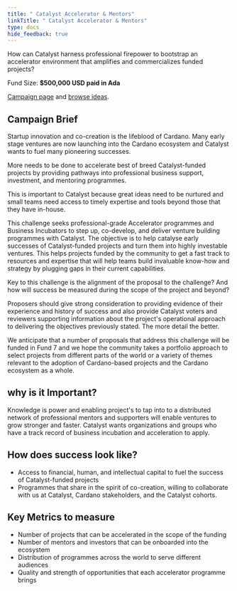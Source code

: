 ```yaml
---
title: " Catalyst Accelerator & Mentors"
linkTitle: " Catalyst Accelerator & Mentors"
type: docs
hide_feedback: true
---
```

How can Catalyst harness professional firepower to bootstrap an accelerator environment that amplifies and commercializes funded projects?


Fund Size: **$500,000 USD paid in Ada**

[Campaign page](https://cardano.ideascale.com/a/campaign-home/26255) and [browse ideas](https://cardano.ideascale.com/a/ideas/top/campaign-filter/byids/campaigns/26255/stage/unspecified).

## Campaign Brief

Startup innovation and co-creation is the lifeblood of Cardano. Many early stage ventures are now launching into the Cardano ecosystem and Catalyst wants to fuel many pioneering successes.

More needs to be done to accelerate best of breed Catalyst-funded projects by providing pathways into professional business support, investment, and mentoring programmes.

This is important to Catalyst because great ideas need to be nurtured and small teams need access to timely expertise and tools beyond those that they have in-house.

This challenge seeks professional-grade Accelerator programmes and Business Incubators to step up, co-develop, and deliver venture building programmes with Catalyst. The objective is to help catalyse early successes of Catalyst-funded projects and turn them into highly investable ventures. This helps projects funded by the community to get a fast track to resources and expertise that will help teams build invaluable know-how and strategy by plugging gaps in their current capabilities.

Key to this challenge is the alignment of the proposal to the challenge? And how will success be measured during the scope of the project and beyond?

Proposers should give strong consideration to providing evidence of their experience and history of success and also provide Catalyst voters and reviewers supporting information about the project's operational approach to delivering the objectives previously stated. The more detail the better.

We anticipate that a number of proposals that address this challenge will be funded in Fund 7 and we hope the community takes a portfolio approach to select projects from different parts of the world or a variety of themes relevant to the adoption of Cardano-based projects and the Cardano ecosystem as a whole.

## why is it Important?
Knowledge is power and enabling project's to tap into to a distributed network of professional mentors and supporters will enable ventures to grow stronger and faster. Catalyst wants organizations and groups who have a track record of business incubation and acceleration to apply.


## How does success look like?
- Access to financial, human, and intellectual capital to fuel the success of Catalyst-funded projects
- Programmes that share in the spirit of co-creation, willing to collaborate with us at Catalyst, Cardano stakeholders, and the Catalyst cohorts.

## Key Metrics to measure
- Number of projects that can be accelerated in the scope of the funding
- Number of mentors and investors that can be onboarded into the ecosystem
- Distribution of programmes across the world to serve different audiences
- Quality and strength of opportunities that each accelerator programme brings